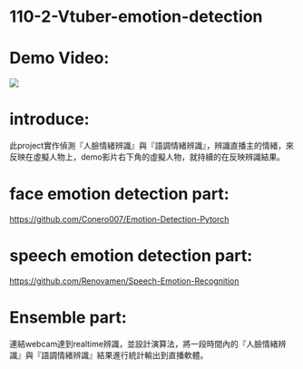 # 110-2-Vtuber-emotion-detection

# Demo Video:
[![](https://i.ytimg.com/vi/Zebpxt0TKxw/maxresdefault.jpg)](https://youtu.be/Zebpxt0TKxw "")
  
# introduce:
此project實作偵測『人臉情緒辨識』與『語調情緒辨識』，辨識直播主的情緒，來反映在虛擬人物上，demo影片右下角的虛擬人物，就持續的在反映辨識結果。

# face emotion detection part:
https://github.com/Conero007/Emotion-Detection-Pytorch

# speech emotion detection part:
https://github.com/Renovamen/Speech-Emotion-Recognition

# Ensemble part:
連結webcam達到realtime辨識，並設計演算法，將一段時間內的『人臉情緒辨識』與『語調情緒辨識』結果進行統計輸出到直播軟體。
